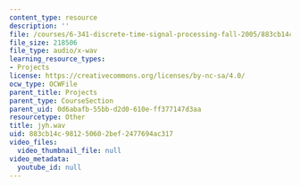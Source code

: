 ```yaml
---
content_type: resource
description: ''
file: /courses/6-341-discrete-time-signal-processing-fall-2005/883cb14c981250602bef2477694ac317_jyh.wav
file_size: 218506
file_type: audio/x-wav
learning_resource_types:
- Projects
license: https://creativecommons.org/licenses/by-nc-sa/4.0/
ocw_type: OCWFile
parent_title: Projects
parent_type: CourseSection
parent_uid: 0d6abafb-55bb-d2d0-610e-ff377147d3aa
resourcetype: Other
title: jyh.wav
uid: 883cb14c-9812-5060-2bef-2477694ac317
video_files:
  video_thumbnail_file: null
video_metadata:
  youtube_id: null
---
```

